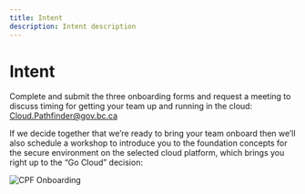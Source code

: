 ```yaml
---
title: Intent
description: Intent description
---
```


# Intent
Complete and submit the three onboarding forms and request a meeting to discuss timing for getting your team up and running in the cloud: [Cloud.Pathfinder@gov.bc.ca](mailto:Cloud.Pathfinder@gov.bc.ca)

If we decide together that we’re ready to bring your team onboard then we’ll also schedule a workshop to introduce you to the foundation concepts for the secure environment on the selected cloud platform, which brings you right up to the “Go Cloud” decision:

![CPF Onboarding](https://i.imgur.com/J31SizP.png 'The first 2 stages before teams decide on cloud. The first session is reading materials and the second session is a 4 hour BC Government SEA immersion day, a hands on-training lab provided by AWS.')